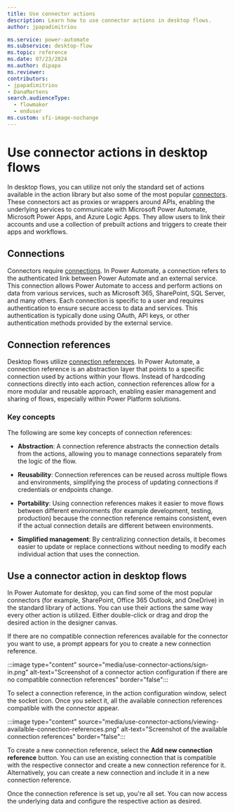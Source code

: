 ```yaml
---
title: Use connector actions
description: Learn how to use connector actions in desktop flows.
author: jpapadimitriou

ms.service: power-automate
ms.subservice: desktop-flow
ms.topic: reference
ms.date: 07/23/2024
ms.author: dipapa
ms.reviewer: 
contributors:
- jpapadimitriou
- DanaMartens
search.audienceType: 
  - flowmaker
  - enduser
ms.custom: sfi-image-nochange
---
```


# Use connector actions in desktop flows

In desktop flows, you can utilize not only the standard set of actions available in the action library but also some of the most popular [connectors](../actions-reference/cloudconnectors.md). These connectors act as proxies or wrappers around APIs, enabling the underlying services to communicate with Microsoft Power Automate, Microsoft Power Apps, and Azure Logic Apps. They allow users to link their accounts and use a collection of prebuilt actions and triggers to create their apps and workflows.

## Connections

Connectors require [connections](../../add-manage-connections.md). In Power Automate, a connection refers to the authenticated link between Power Automate and an external service. This connection allows Power Automate to access and perform actions on data from various services, such as Microsoft 365, SharePoint, SQL Server, and many others. Each connection is specific to a user and requires authentication to ensure secure access to data and services. This authentication is typically done using OAuth, API keys, or other authentication methods provided by the external service.

## Connection references

Desktop flows utilize [connection references](/power-apps/maker/data-platform/create-connection-reference). In Power Automate, a connection reference is an abstraction layer that points to a specific connection used by actions within your flows. Instead of hardcoding connections directly into each action, connection references allow for a more modular and reusable approach, enabling easier management and sharing of flows, especially within Power Platform solutions.

### Key concepts

The following are some key concepts of connection references:

- **Abstraction**: A connection reference abstracts the connection details from the actions, allowing you to manage connections separately from the logic of the flow.

- **Reusability**: Connection references can be reused across multiple flows and environments, simplifying the process of updating connections if credentials or endpoints change.

- **Portability**: Using connection references makes it easier to move flows between different environments (for example development, testing, production) because the connection reference remains consistent, even if the actual connection details are different between environments.

- **Simplified management**: By centralizing connection details, it becomes easier to update or replace connections without needing to modify each individual action that uses the connection.

## Use a connector action in desktop flows

In Power Automate for desktop, you can find some of the most popular connectors (for example, SharePoint, Office 365 Outlook, and OneDrive) in the standard library of actions. You can use their actions the same way every other action is utilized. Either double-click or drag and drop the desired action in the designer canvas.

If there are no compatible connection references available for the connector you want to use, a prompt appears for you to create a new connection reference.

:::image type="content" source="media/use-connector-actions/sign-in.png" alt-text="Screenshot of a connector action configuration if there are no compatible connection references" border="false":::

To select a connection reference, in the action configuration window, select the socket icon. Once you select it, all the available connection references compatible with the connector appear.

:::image type="content" source="media/use-connector-actions/viewing-availalble-connection-references.png" alt-text="Screenshot of the available connection references" border="false":::

To create a new connection reference, select the **Add new connection reference** button. You can use an existing connection that is compatible with the respective connector and create a new connection reference for it. Alternatively, you can create a new connection and include it in a new connection reference.

Once the connection reference is set up, you're all set. You can now access the underlying data and configure the respective action as desired.
